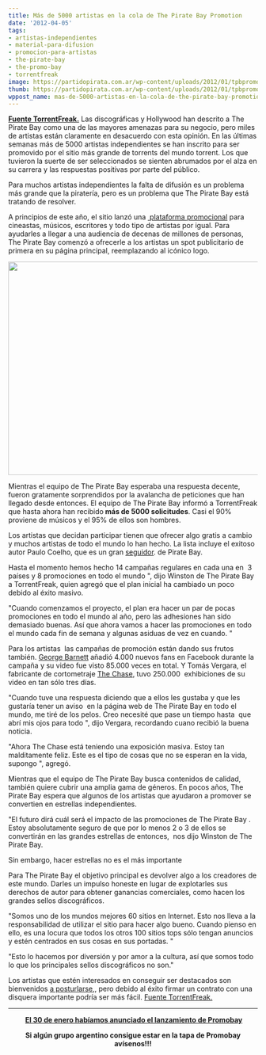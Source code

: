 ```yaml
---
title: Más de 5000 artistas en la cola de The Pirate Bay Promotion
date: '2012-04-05'
tags:
- artistas-independientes
- material-para-difusion
- promocion-para-artistas
- the-pirate-bay
- the-promo-bay
- torrentfreak
image: https://partidopirata.com.ar/wp-content/uploads/2012/01/tpbpromo.jpg
thumb: https://partidopirata.com.ar/wp-content/uploads/2012/01/tpbpromo-150x150.jpg
wppost_name: mas-de-5000-artistas-en-la-cola-de-the-pirate-bay-promotion
---
```


<strong><a href="https://torrentfreak.com/5000-artists-line-up-for-a-pirate-bay-promotion-120405/" target="_blank">Fuente TorrentFreak.</a></strong>
Las discográficas y Hollywood han descrito a The Pirate Bay como una de las mayores amenazas para su negocio, pero miles de artistas están claramente en desacuerdo con esta opinión. En las últimas semanas más de 5000 artistas independientes se han inscrito para ser promovido por el sitio más grande de torrents del mundo torrent. Los que tuvieron la suerte de ser seleccionados se sienten abrumados por el alza en su carrera y las respuestas positivas por parte del público.

Para muchos artistas independientes la falta de difusión es un problema más grande que la piratería, pero es un problema que The Pirate Bay está tratando de resolver.

A principios de este año, el sitio lanzó una <a href="http://thepiratebay.se/promo"> plataforma promocional</a> para cineastas, músicos, escritores y todo tipo de artistas por igual. Para ayudarles a llegar a una audiencia de decenas de millones de personas, The Pirate Bay comenzó a ofrecerle a los artistas un spot publicitario de primera en su página principal, reemplazando al icónico logo.

<a href="https://partidopirata.com.ar/wp-content/uploads/2012/04/Barnett.jpg"><img class="aligncenter size-full wp-image-3812" title="George Barnett, one of the artist who’s been featured worldwide" src="https://partidopirata.com.ar/wp-content/uploads/2012/04/Barnett.jpg" alt="" width="525" height="431" /></a>

Mientras el equipo de The Pirate Bay esperaba una respuesta decente, fueron gratamente sorprendidos por la avalancha de peticiones que han llegado desde entonces. El equipo de The Pirate Bay informó a TorrentFreak que hasta ahora han recibido<strong> más de 5000 solicitudes</strong>. Casi el 90% proviene de músicos y el 95% de ellos son hombres.

Los artistas que decidan participar tienen que ofrecer algo gratis a cambio y muchos artistas de todo el mundo lo han hecho. La lista incluye el exitoso autor Paulo Coelho, que es un gran <a href="http://torrentfreak.com/paulo-coelho-supports-the-pirate-bay-090415/">seguidor</a>. de Pirate Bay.

Hasta el momento hemos hecho 14 campañas regulares en cada una en  3 países y 8 promociones en todo el mundo ", dijo Winston de The Pirate Bay a TorrentFreak, quien agregó que el plan inicial ha cambiado un poco debido al éxito masivo.

"Cuando comenzamos el proyecto, el plan era hacer un par de pocas  promociones en todo el mundo al año, pero las adhesiones han sido demasiado buenas. Así que ahora vamos a hacer las promociones en todo el mundo cada fin de semana y algunas asiduas de vez en cuando. "

Para los artistas  las campañas de promoción están dando sus frutos también. <a href="http://www.georgebarnett.co.uk/">George Barnett</a> añadió 4.000 nuevos fans en Facebook durante la campaña y su video fue visto 85.000 veces en total. Y Tomás Vergara, el fabricante de cortometraje <a href="http://thechaseshortfilm.com/">The Chase</a>, tuvo 250.000  exhibiciones de su video en tan sólo tres días.

"Cuando tuve una respuesta diciendo que a ellos les gustaba y que les gustaría tener un aviso  en la página web de The Pirate Bay en todo el mundo, me tiré de los pelos. Creo necesité que pase un tiempo hasta  que abrí mis ojos para todo ", dijo Vergara, recordando cuano recibió la buena noticia.

"Ahora The Chase está teniendo una exposición masiva. Estoy tan malditamente feliz. Este es el tipo de cosas que no se esperan en la vida, supongo ", agregó.

Mientras que el equipo de The Pirate Bay busca contenidos de calidad, también quiere cubrir una amplia gama de géneros. En pocos años, The Pirate Bay espera que algunos de los artistas que ayudaron a promover se convertien en estrellas independientes.

"El futuro dirá cuál será el impacto de las promociones de The Pirate Bay . Estoy absolutamente seguro de que por lo menos 2 o 3 de ellos se convertirán en las grandes estrellas de entonces,  nos dijo Winston de The Pirate Bay.

Sin embargo, hacer estrellas no es el más importante

Para The Pirate Bay el objetivo principal es devolver algo a los creadores de este mundo. Darles un impulso honeste en lugar de explotarles sus derechos de autor para obtener ganancias comerciales, como hacen los grandes sellos discográficos.

"Somos uno de los mundos mejores 60 sitios en Internet. Esto nos lleva a la responsabilidad de utilizar el sitio para hacer algo bueno. Cuando pienso en ello, es una locura que todos los otros 100 sitios tops sólo tengan anuncios y estén centrados en sus cosas en sus portadas. "

"Esto lo hacemos por diversión y por amor a la cultura, así que somos todo lo que los principales sellos discográficos no son."

Los artistas que estén interesados ​​en conseguir ser destacados son bienvenidos <a href="http://thepiratebay.se/promo">a posturlarse</a>,, pero debido al éxito firmar un contrato con una disquera importante podría ser más fácil.
<a href="https://torrentfreak.com/5000-artists-line-up-for-a-pirate-bay-promotion-120405/" target="_blank">Fuente TorrentFreak.</a>

<hr />
<p style="text-align: center;"><strong> <a href="https://partidopirata.com.ar/3008/promobay-la-plataforma-de-promocion-de-the-pirate-bay">El 30 de enero habíamos anunciado el lanzamiento de Promobay</a></strong></p>
<p style="text-align: center;"><strong>Si algún grupo argentino consigue estar en la tapa de Promobay avísenos!!!</strong></p>

